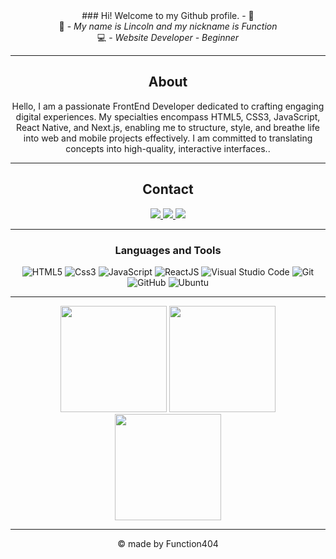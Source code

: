 <div align='center'>
### Hi! Welcome to my Github profile. - 👋
</div>

<div align='center'>
    <span>🙂 - <i>My name is Lincoln and my nickname is Function</i><br></span>
    <span>💻 - <i>Website Developer - Beginner</i><br></span>
</div>
<hr>
<div align="center">
  
## About
Hello, I am a passionate FrontEnd Developer dedicated to crafting engaging digital experiences. My specialties encompass HTML5, CSS3, JavaScript, React Native, and Next.js, enabling me to structure, style, and breathe life into web and mobile projects effectively. I am committed to translating concepts into high-quality, interactive interfaces..

-------------------

## Contact
<a href="https://www.instagram.com/lincoln.xit__/">
    <img src="https://img.shields.io/badge/Lincoln.xit__-%23E4405F.svg?style=for-the-badge&logo=Instagram&logoColor=white"/>
</a> 
<a href="https://www.github.com/Function404">
   <img src="https://img.shields.io/badge/Function404-000000.svg?style=for-the-badge&logo=github&logoColor=white"/> 
</a>
<a href="https://www.linkedin.com/in/lincoln-novais-mezzalira-361962236/">
    <img src="https://img.shields.io/badge/Lincoln%20Novais%20Mezzalira-1083de.svg?style=for-the-badge&logo=linkedin&logoColor=white"/>
</a> 

-------------------

### Languages and Tools  
![HTML5](https://img.shields.io/badge/html5-%23E34F26.svg?style=for-the-badge&logo=html5&logoColor=white)
![Css3](https://img.shields.io/badge/css3-359acc.svg?style=for-the-badge&logo=css3&logoColor=ffffff)
![JavaScript](https://img.shields.io/badge/javascript-%23323330.svg?style=for-the-badge&logo=javascript&logoColor=%23F7DF1E) 
![ReactJS](https://img.shields.io/badge/reactjs-359acc.svg?style=for-the-badge&logo=react&logoColor=ffffff)
![Visual Studio Code](https://img.shields.io/badge/VisualStudioCode-0078d7.svg?style=for-the-badge&logo=visual-studio-code&logoColor=white) 
![Git](https://img.shields.io/badge/git-%23F05033.svg?style=for-the-badge&logo=git&logoColor=white)
![GitHub](https://img.shields.io/badge/github-%23121011.svg?style=for-the-badge&logo=github&logoColor=white) 
![Ubuntu](https://img.shields.io/badge/Ubuntu-E95420?style=for-the-badge&logo=ubuntu&logoColor=white)
  
-------------------

<div align='center'>
    <img height="170em" aling="center" src="https://github-readme-stats.vercel.app/api?username=Function404&show_icons=true&theme=dark&count_private=true&include_all_commits=true"/>
    <img height="170em" aling="center" src="https://github-readme-streak-stats.herokuapp.com/?user=Function404&theme=dark&include_all_commits=true&count_private=true"/>
</div>

<div>
     <img height="170em" aling="center" src="https://github-readme-stats.vercel.app/api/top-langs/?username=function404&layout=compact&langs_count=10&theme=dark"/>
</div>

-----


© made by Function404
